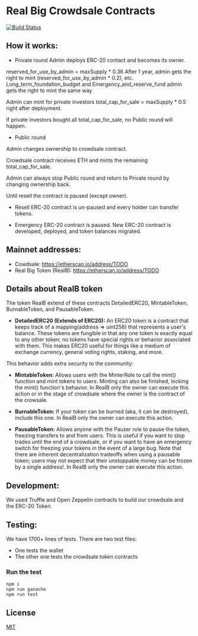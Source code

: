 # Real Big Crowdsale Contracts

[![Build Status](https://app.travis-ci.com/github/sanbir/ERC-20.svg?branch=master)](https://app.travis-ci.com/github/sanbir/ERC-20)

## How it works:

- Private round
Admin deploys ERC-20 contact and becomes its owner.

reserved_for_use_by_admin = maxSupply * 0.36
After 1 year, admin gets the right to mint (reserved_for_use_by_admin * 0.2), etc.
Long_term_foundation_budget and Emergency_and_reserve_fund admin gets the right to mint the same way

Admin can mint for private investors total_cap_for_sale = maxSupply * 0.5 right after deployment.

If private investors bought all total_cap_for_sale, no Public round will happen.

- Public round

Admin changes ownership to crowdsale contract.

Crowdsale contract receives ETH and mints the remaining total_cap_for_sale.

Admin can always stop Public round and return to Private round by changing ownership back.

Until resell the contract is paused (except owner).
- Resell
ERC-20 contract is un-paused and every holder can transfer tokens.

- Emergency
  ERC-20 contract is paused. New ERC-20 contract is developed, deployed, and token balances migrated.

## Mainnet addresses:

- Cowdsale: https://etherscan.io/address/TODO
- Real Big Token (RealB): https://etherscan.io/address/TODO

## Details about RealB token

The token RealB extend of these contracts DetailedERC20, MintableToken, BurnableToken, and PausableToken.

- **DetailedERC20 (Extends of ERC20):** An ERC20 token is a contract that keeps track of a mapping(address => uint256) that represents a user's balance. These tokens are fungible in that any one token is exactly equal to any other token; no tokens have special rights or behavior associated with them. This makes ERC20 useful for things like a medium of exchange currency, general voting rights, staking, and more.

This behavior adds extra security to the community:

- **MintableToken:** Allows users with the MinterRole to call the mint() function and mint tokens to users. Minting can also be finished, locking the mint() function's behavior. In RealB only the owner can execute this action or in the stage of crowdsale where the owner is the contract of the crowsale.

- **BurnableToken:** If your token can be burned (aka, it can be destroyed), include this one. In RealB only the owner can execute this action.

- **PausableToken:** Allows anyone with the Pauser role to pause the token, freezing transfers to and from users. This is useful if you want to stop trades until the end of a crowdsale, or if you want to have an emergency switch for freezing your tokens in the event of a large bug. Note that there are inherent decentralization tradeoffs when using a pausable token; users may not expect that their unstoppable money can be frozen by a single address!. In RealB only the owner can execute this action.

## Development:

We used Truffle and Open Zeppelin contracts to build our crowdsale and the ERC-20 Token.

## Testing:

We have 1700+ lines of tests. There are two test files:

- One tests the wallet
- The other one tests the crowdsale token contracts


### Run the test

```
npm i
npm run ganache
npm run test
```

## License
[MIT](https://github.com/sanbir/ERC-20/blob/master/.github/LICENSE)
